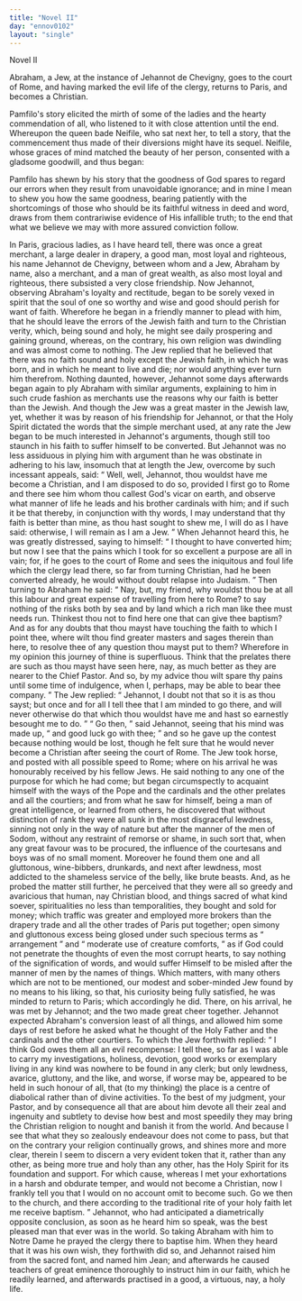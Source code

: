 ```yaml
---
title: "Novel II"
day: "ennov0102"
layout: "single"
---
```

<html>
 <head>
 </head>
 <body>
  <div id="nov0102" type="novella" who="neifile">
   <head>
    Novel II
   </head>
   <argument>
    <p>
     <milestone id="p01020001"/>
     Abraham, a Jew, at the instance of Jehannot de
 Chevigny, goes to the court of Rome, and having
 marked the evil life of the clergy, returns to Paris,
 and becomes a Christian.
    </p>
   </argument>
   <div3 type="commentary" who="author">
    <p>
     <milestone id="p01020002"/>
     <!--(sc)-->
     Pamfilo's
     <!--(/sc)-->
     story elicited the mirth of some of the ladies and the
	hearty commendation of all, who listened to it with close attention
	until the end. Whereupon the queen bade Neifile, who sat next
	her, to tell a story, that the commencement thus made of their
	diversions might have its sequel. Neifile, whose graces of mind
	matched the beauty of her person, consented with a gladsome goodwill,
	and thus began:
    </p>
   </div3>
   <div3 type="commentary" who="neifile">
    <p>
     <milestone id="p01020003"/>
     Pamfilo has shewn by his story that the goodness of God spares
 to regard our errors when they result from unavoidable ignorance;
 and in mine I mean to shew you how the same goodness, bearing
 patiently with the shortcomings of those who should be its faithful
 witness in deed and word, draws from them contrariwise evidence
 of His infallible truth; to the end that what we believe we may
 with more assured conviction follow.
    </p>
   </div3>
   <p>
    <milestone id="p01020004"/>
    In Paris, gracious ladies, as I have heard tell, there was once
 a great merchant, a large dealer in drapery, a good man, most loyal
 and righteous, his name Jehannot de Chevigny, between whom and
 a Jew, Abraham by name, also a merchant, and a man of great
 wealth, as also most loyal and righteous, there subsisted a very close
 friendship.
    <milestone id="p01020005"/>
    Now Jehannot, observing Abraham's loyalty and rectitude,
 began to be sorely vexed in spirit that the soul of one so
 worthy and wise and good should perish for want of faith.
    <milestone id="p01020006"/>
    Wherefore
 he began in a friendly manner to plead with him, that he should
    <pb n="35"/>
    leave the errors of the Jewish faith and turn to the Christian verity,
 which, being sound and holy, he might see daily prospering and
 gaining ground, whereas, on the contrary, his own religion was
 dwindling and was almost come to nothing.
    <milestone id="p01020007"/>
    The Jew replied that
 he believed that there was no faith sound and holy except the Jewish
 faith, in which he was born, and in which he meant to live and die;
 nor would anything ever turn him therefrom.
    <milestone id="p01020008"/>
    Nothing daunted,
 however, Jehannot some days afterwards began again to ply Abraham
 with similar arguments, explaining to him in such crude fashion as
 merchants use the reasons why our faith is better than the Jewish.
    <milestone id="p01020009"/>
    And though the Jew was a great master in the Jewish law, yet,
 whether it was by reason of his friendship for Jehannot, or that the
 Holy Spirit dictated the words that the simple merchant used, at any
 rate the Jew began to be much interested in Jehannot's arguments,
 though still too staunch in his faith to suffer himself to be converted.
    <milestone id="p01020010"/>
    But Jehannot was no less assiduous in plying him with argument
 than he was obstinate in adhering to his law, insomuch that at length
 the Jew, overcome by such incessant appeals, said:
    <q direct="unspecified">
     Well, well,
 Jehannot, thou wouldst have me become a Christian, and I am
 disposed to do so, provided I first go to Rome and there see him
 whom thou callest God's vicar on earth, and observe what manner
 of life he leads and his brother cardinals with him;
     <milestone id="p01020011"/>
     and if such it
 be that thereby, in conjunction with thy words, I may understand
 that thy faith is better than mine, as thou hast sought to shew me,
 I will do as I have said: otherwise, I will remain as I am a Jew.
    </q>
    <milestone id="p01020012"/>
    When Jehannot heard this, he was greatly distressed, saying to himself:
    <q direct="unspecified">
     I thought to have converted him; but now I see that the
 pains which I took for so excellent a purpose are all in vain; for, if he
 goes to the court of Rome and sees the iniquitous and foul life which
 the clergy lead there, so far from turning Christian, had he been
 converted already, he would without doubt relapse into Judaism.
    </q>
    <milestone id="p01020013"/>
    Then turning to Abraham he said:
    <q direct="unspecified">
     Nay, but, my friend, why
 wouldst thou be at all this labour and great expense of travelling
 from here to Rome? to say nothing of the risks both by sea and by
 land which a rich man like thee must needs run.
     <milestone id="p01020014"/>
     Thinkest thou
 not to find here one that can give thee baptism? And as for any
 doubts that thou mayst have touching the faith to which I point thee,
 where wilt thou find greater masters and sages therein than here, to
     <pb n="36"/>
     resolve thee of any question thou mayst put to them?
     <milestone id="p01020015"/>
     Wherefore
 in my opinion this journey of thine is superfluous. Think that the
 prelates there are such as thou mayst have seen here, nay, as much
 better as they are nearer to the Chief Pastor. And so, by my advice
 thou wilt spare thy pains until some time of indulgence, when I,
 perhaps, may be able to bear thee company.
    </q>
    <milestone id="p01020016"/>
    The Jew replied:
    <q direct="unspecified">
     Jehannot, I doubt not that so it is as thou sayst; but once and
 for all I tell thee that I am minded to go there, and will never otherwise
 do that which thou wouldst have me and hast so earnestly
 besought me to do.
    </q>
    <milestone id="p01020017"/>
    <q direct="unspecified">
     Go then,
    </q>
    said Jehannot, seeing that his
 mind was made up,
    <q direct="unspecified">
     and good luck go with thee;
    </q>
    and so he gave
 up the contest because nothing would be lost, though he felt sure
 that he would never become a Christian after seeing the court of
 Rome.
    <milestone id="p01020018"/>
    The Jew took horse, and posted with all possible speed
 to Rome; where on his arrival he was honourably received by his
 fellow Jews.
    <milestone id="p01020019"/>
    He said nothing to any one of the purpose for which
 he had come; but began circumspectly to acquaint himself with the
 ways of the Pope and the cardinals and the other prelates and all the
 courtiers; and from what he saw for himself, being a man of great
 intelligence, or learned from others, he discovered that without
 distinction of rank they were all sunk in the most disgraceful lewdness,
 sinning not only in the way of nature but after the manner
 of the men of Sodom, without any restraint of remorse or shame, in
 such sort that, when any great favour was to be procured, the influence
 of the courtesans and boys was of no small moment.
    <milestone id="p01020020"/>
    Moreover he
 found them one and all gluttonous, wine-bibbers, drunkards, and next
 after lewdness, most addicted to the shameless service of the belly,
 like brute beasts.
    <milestone id="p01020021"/>
    And, as he probed the matter still further, he
 perceived that they were all so greedy and avaricious that human, nay
 Christian blood, and things sacred of what kind soever, spiritualities
 no less than temporalities, they bought and sold for money; which
 traffic was greater and employed more brokers than the drapery trade
 and all the other trades of Paris put together; open simony and
 gluttonous excess being glosed under such specious terms as
    <q direct="unspecified">
     arrangement
    </q>
    and
    <q direct="unspecified">
     moderate use of creature comforts,
    </q>
    as if God could not
 penetrate the thoughts of even the most corrupt hearts, to say nothing
 of the signification of words, and would suffer Himself to be misled
 after the manner of men by the names of things.
    <milestone id="p01020022"/>
    Which matters,
    <pb n="37"/>
    with many others which are not to be mentioned, our modest and
 sober-minded Jew found by no means to his liking, so that, his
 curiosity being fully satisfied, he was minded to return to Paris; which
 accordingly he did.
    <milestone id="p01020023"/>
    There, on his arrival, he was met by Jehannot;
 and the two made great cheer together. Jehannot expected Abraham's
 conversion least of all things, and allowed him some days of rest before
 he asked what he thought of the Holy Father and the cardinals and
 the other courtiers.
    <milestone id="p01020024"/>
    To which the Jew forthwith replied:
    <q direct="unspecified">
     I think
 God owes them all an evil recompense: I tell thee, so far as I was
 able to carry my investigations, holiness, devotion, good works or
 exemplary living in any kind was nowhere to be found in any clerk;
 but only lewdness, avarice, gluttony, and the like, and worse, if worse
 may be, appeared to be held in such honour of all, that (to my thinking)
 the place is a centre of diabolical rather than of divine activities.
     <milestone id="p01020025"/>
     To the best of my judgment, your Pastor, and by consequence all
 that are about him devote all their zeal and ingenuity and subtlety
 to devise how best and most speedily they may bring the Christian
 religion to nought and banish it from the world.
     <milestone id="p01020026"/>
     And because I see
 that what they so zealously endeavour does not come to pass, but
 that on the contrary your religion continually grows, and shines
 more and more clear, therein I seem to discern a very evident token
 that it, rather than any other, as being more true and holy than any
 other, has the Holy Spirit for its foundation and support.
     <milestone id="p01020027"/>
     For which
 cause, whereas I met your exhortations in a harsh and obdurate
 temper, and would not become a Christian, now I frankly tell you
 that I would on no account omit to become such. Go we then to
 the church, and there according to the traditional rite of your holy
 faith let me receive baptism.
    </q>
    <milestone id="p01020028"/>
    Jehannot, who had anticipated a
 diametrically opposite conclusion, as soon as he heard him so speak,
 was the best pleased man that ever was in the world. So taking
 Abraham with him to Notre Dame he prayed the clergy there to
 baptise him.
    <milestone id="p01020029"/>
    When they heard that it was his own wish, they forthwith
 did so, and Jehannot raised him from the sacred font, and named
 him Jean; and afterwards he caused teachers of great eminence
 thoroughly to instruct him in our faith, which he readily learned,
 and afterwards practised in a good, a virtuous, nay, a holy life.
   </p>
  </div>
 </body>
</html>